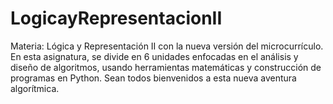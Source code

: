 # LogicayRepresentacionII
Materia: Lógica y Representación II con la nueva versión del microcurrículo. En esta asignatura, se divide en 6 unidades enfocadas en el análisis y diseño de algoritmos, usando herramientas matemáticas y construcción de programas en Python. Sean todos bienvenidos a esta nueva aventura algorítmica.

